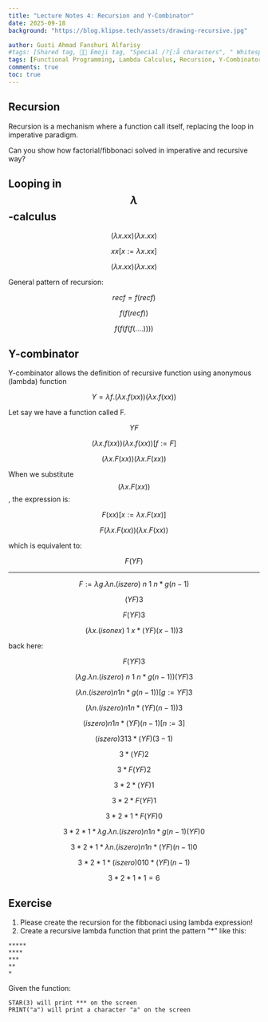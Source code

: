 ```yaml
---
title: "Lecture Notes 4: Recursion and Y-Combinator"
date: 2025-09-18
background: "https://blog.klipse.tech/assets/drawing-recursive.jpg"

author: Gusti Ahmad Fanshuri Alfarisy
#tags: [Shared tag, 👩‍🔬 Emoji tag, "Special /?{:å characters", " Whitespace before and after "]
tags: [Functional Programming, Lambda Calculus, Recursion, Y-Combinator]
comments: true
toc: true
---
```


## Recursion
Recursion is a mechanism where a function call itself, replacing the loop in imperative paradigm.

Can you show how factorial/fibbonaci solved in imperative and recursive way?

## Looping in $$\lambda$$-calculus

$$
(\lambda x . x x)(\lambda x . x x)
$$

$$
x x [x:=\lambda x . x x]
$$

$$
(\lambda x . x x)(\lambda x . x x)
$$


General pattern of recursion:

$$
rec f = f (rec f)
$$

$$
f (f (rec f))
$$

$$
f (f (f ( f (....))))
$$


## Y-combinator

Y-combinator allows the definition of recursive function using anonymous (lambda) function

$$
Y = \lambda f . (\lambda x . f (x x)) (\lambda x . f (x x))
$$

Let say we have a function called F.

$$
Y F
$$

$$
(\lambda x . f (x x)) (\lambda x . f (x x))[f:=F]
$$

$$
(\lambda x . F (x x)) (\lambda x . F (x x))
$$

When we substitute $$(\lambda x . F (x x))$$, the expression is:

$$
F (x x) [x:=\lambda x . F (x x)]
$$

$$
F (\lambda x . F (x x)) (\lambda x . F (x x))
$$

which is equivalent to:

$$
F (Y F)
$$


---
$$
F:= \lambda g. \lambda n. (iszero) \: n \: 1 \: n*g(n-1)
$$

$$
(Y F) 3
$$

$$
F (Y F) 3
$$

<!-- $$
\lambda g . \lambda n . (iszero n) 1 n*g(n-1) (Y F) 3
$$ -->

$$
(\lambda x . (isone x) \: 1 \: x* (Y F) (x-1) ) 3
$$

back here:

$$
F (Y F) 3
$$




$$
(\lambda g. \lambda n. (iszero) \: n \: 1 \: n*g(n-1)) (Y F) 3
$$

$$
(\lambda n. (iszero) n 1 n*g(n-1)) [g:= Y F] 3
$$

$$
(\lambda n. (iszero) n 1 n*(Y F)(n-1)) 3
$$

$$
(iszero) n 1 n*(Y F)(n-1) [n:=3]
$$

$$
(iszero) 3 1 3*(Y F)(3-1)
$$

$$
3*(Y F) 2
$$

$$
3 * F (Y F) 2
$$

$$
3 * 2 * (Y F) 1
$$

$$
3 * 2 * F (Y F) 1
$$

$$
3 * 2 * 1 * F (Y F) 0
$$


$$
3 * 2 * 1 * \lambda g. \lambda n. (iszero) n 1 n*g(n-1) (Y F) 0
$$

$$
3 * 2 * 1 * \lambda n. (iszero) n 1 n*(Y F)(n-1)  0
$$

$$
3 * 2 * 1 * (iszero) 0 1 0*(Y F)(n-1)
$$

$$
3 * 2 * 1 * 1 = 6
$$

## Exercise

1. Please create the recursion for the fibbonaci using lambda expression!
2. Create a recursive lambda function that print the pattern "*" like this:

```
*****
****
***
**
*
```

Given the function:
```
STAR(3) will print *** on the screen
PRINT("a") will print a character "a" on the screen
```



